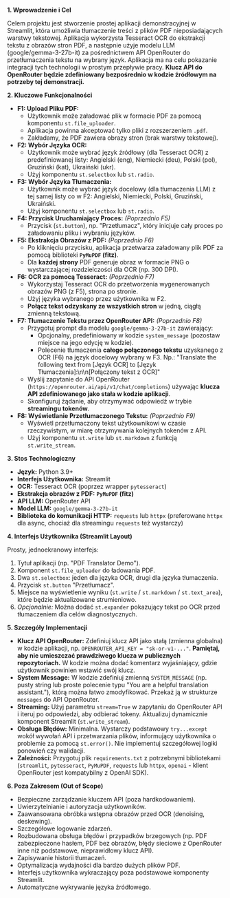 **1. Wprowadzenie i Cel**

Celem projektu jest stworzenie prostej aplikacji demonstracyjnej w Streamlit, która umożliwia tłumaczenie treści z plików PDF nieposiadających warstwy tekstowej. Aplikacja wykorzysta Tesseract OCR do ekstrakcji tekstu z obrazów stron PDF, a następnie użyje modelu LLM (google/gemma-3-27b-it) za pośrednictwem API OpenRouter do przetłumaczenia tekstu na wybrany język. Aplikacja ma na celu pokazanie integracji tych technologii w prostym przepływie pracy. **Klucz API do OpenRouter będzie zdefiniowany bezpośrednio w kodzie źródłowym na potrzeby tej demonstracji.**

**2. Kluczowe Funkcjonalności**

*   **F1: Upload Pliku PDF:**
    *   Użytkownik może załadować plik w formacie PDF za pomocą komponentu `st.file_uploader`.
    *   Aplikacja powinna akceptować tylko pliki z rozszerzeniem `.pdf`.
    *   Zakładamy, że PDF zawiera obrazy stron (brak warstwy tekstowej).
*   **F2: Wybór Języka OCR:**
    *   Użytkownik może wybrać język źródłowy (dla Tesseract OCR) z predefiniowanej listy: Angielski (eng), Niemiecki (deu), Polski (pol), Gruziński (kat), Ukraiński (ukr).
    *   Użyj komponentu `st.selectbox` lub `st.radio`.
*   **F3: Wybór Języka Tłumaczenia:**
    *   Użytkownik może wybrać język docelowy (dla tłumaczenia LLM) z tej samej listy co w F2: Angielski, Niemiecki, Polski, Gruziński, Ukraiński.
    *   Użyj komponentu `st.selectbox` lub `st.radio`.
*   **F4: Przycisk Uruchamiający Proces:** *(Poprzednio F5)*
    *   Przycisk (`st.button`), np. "Przetłumacz", który inicjuje cały proces po załadowaniu pliku i wybraniu języków.
*   **F5: Ekstrakcja Obrazów z PDF:** *(Poprzednio F6)*
    *   Po kliknięciu przycisku, aplikacja przetwarza załadowany plik PDF za pomocą biblioteki **`PyMuPDF` (fitz)**.
    *   Dla **każdej strony** PDF generuje obraz w formacie PNG o wystarczającej rozdzielczości dla OCR (np. 300 DPI).
*   **F6: OCR za pomocą Tesseract:** *(Poprzednio F7)*
    *   Wykorzystaj Tesseract OCR do przetworzenia wygenerowanych obrazów PNG (z F5), strona po stronie.
    *   Użyj języka wybranego przez użytkownika w F2.
    *   **Połącz tekst odzyskany ze wszystkich stron** w jedną, ciągłą zmienną tekstową.
*   **F7: Tłumaczenie Tekstu przez OpenRouter API:** *(Poprzednio F8)*
    *   Przygotuj prompt dla modelu `google/gemma-3-27b-it` zawierający:
        *   Opcjonalny, predefiniowany w kodzie `system_message` (pozostaw miejsce na jego edycję w kodzie).
        *   Polecenie tłumaczenia **całego połączonego tekstu** uzyskanego z OCR (F6) na język docelowy wybrany w F3. Np.: "Translate the following text from [Język OCR] to [Język Tłumaczenia]:\n\n[Połączony tekst z OCR]"
    *   Wyślij zapytanie do API OpenRouter (`https://openrouter.ai/api/v1/chat/completions`) używając **klucza API zdefiniowanego jako stała w kodzie aplikacji**.
    *   Skonfiguruj żądanie, aby otrzymywać odpowiedź w trybie **streamingu tokenów**.
*   **F8: Wyświetlanie Przetłumaczonego Tekstu:** *(Poprzednio F9)*
    *   Wyświetl przetłumaczony tekst użytkownikowi w czasie rzeczywistym, w miarę otrzymywania kolejnych tokenów z API.
    *   Użyj komponentu `st.write` lub `st.markdown` z funkcją `st.write_stream`.

**3. Stos Technologiczny**

*   **Język:** Python 3.9+
*   **Interfejs Użytkownika:** Streamlit
*   **OCR:** Tesseract OCR (poprzez wrapper `pytesseract`)
*   **Ekstrakcja obrazów z PDF:** **`PyMuPDF` (fitz)**
*   **API LLM:** OpenRouter API
*   **Model LLM:** `google/gemma-3-27b-it`
*   **Biblioteka do komunikacji HTTP:** `requests` lub `httpx` (preferowane `httpx` dla async, chociaż dla streamingu `requests` też wystarczy)

**4. Interfejs Użytkownika (Streamlit Layout)**

Prosty, jednoekranowy interfejs:

1.  Tytuł aplikacji (np. "PDF Translator Demo").
2.  Komponent `st.file_uploader` do ładowania PDF.
3.  Dwa `st.selectbox`: jeden dla języka OCR, drugi dla języka tłumaczenia.
4.  Przycisk `st.button` "Przetłumacz".
5.  Miejsce na wyświetlenie wyniku (`st.write` / `st.markdown` / `st.text_area`), które będzie aktualizowane strumieniowo.
6.  *Opcjonalnie:* Można dodać `st.expander` pokazujący tekst po OCR przed tłumaczeniem dla celów diagnostycznych.

**5. Szczegóły Implementacji**

*   **Klucz API OpenRouter:** Zdefiniuj klucz API jako stałą (zmienna globalna) w kodzie aplikacji, np. `OPENROUTER_API_KEY = "sk-or-v1-..."`. **Pamiętaj, aby nie umieszczać prawdziwego klucza w publicznych repozytoriach.** W kodzie można dodać komentarz wyjaśniający, gdzie użytkownik powinien wstawić swój klucz.
*   **System Message:** W kodzie zdefiniuj zmienną `SYSTEM_MESSAGE` (np. pusty string lub proste polecenie typu "You are a helpful translation assistant."), którą można łatwo zmodyfikować. Przekaż ją w strukturze `messages` do API OpenRouter.
*   **Streaming:** Użyj parametru `stream=True` w zapytaniu do OpenRouter API i iteruj po odpowiedzi, aby odbierać tokeny. Aktualizuj dynamicznie komponent Streamlit (`st.write_stream`).
*   **Obsługa Błędów:** Minimalna. Wystarczy podstawowy `try...except` wokół wywołań API i przetwarzania plików, informujący użytkownika o problemie za pomocą `st.error()`. Nie implementuj szczegółowej logiki ponowień czy walidacji.
*   **Zależności:** Przygotuj plik `requirements.txt` z potrzebnymi bibliotekami (`streamlit`, `pytesseract`, `PyMuPDF`, `requests` lub `httpx`, `openai` - klient OpenRouter jest kompatybilny z OpenAI SDK).

**6. Poza Zakresem (Out of Scope)**

*   Bezpieczne zarządzanie kluczem API (poza hardkodowaniem).
*   Uwierzytelnianie i autoryzacja użytkowników.
*   Zaawansowana obróbka wstępna obrazów przed OCR (denoising, deskewing).
*   Szczegółowe logowanie zdarzeń.
*   Rozbudowana obsługa błędów i przypadków brzegowych (np. PDF zabezpieczone hasłem, PDF bez obrazów, błędy sieciowe z OpenRouter inne niż podstawowe, nieprawidłowy klucz API).
*   Zapisywanie historii tłumaczeń.
*   Optymalizacja wydajności dla bardzo dużych plików PDF.
*   Interfejs użytkownika wykraczający poza podstawowe komponenty Streamlit.
*   Automatyczne wykrywanie języka źródłowego.